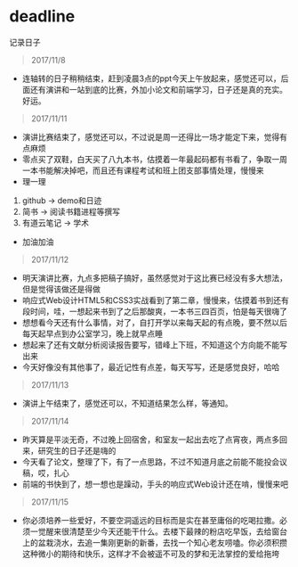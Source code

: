 # deadline
记录日子
> 2017/11/8
- 连轴转的日子稍稍结束，赶到凌晨3点的ppt今天上午放起来，感觉还可以，后面还有演讲和一站到底的比赛，外加小论文和前端学习，日子还是真的充实。
好运。

> 2017/11/11
- 演讲比赛结束了，感觉还可以，不过说是周一还得比一场才能定下来，觉得有点麻烦
- 零点买了双鞋，白天买了八九本书，估摸着一年最起码都有书看了，争取一周一本书能解决掉吧，而且还有课程考试和班上团支部事情处理，慢慢来
- 理一理
 1. github -> demo和日迹
 2. 简书 -> 阅读书籍进程等撰写
 3. 有道云笔记 -> 学术
- 加油加油

> 2017/11/12
- 明天演讲比赛，九点多把稿子搞好，虽然感觉对于这比赛已经没有多大想法，但是觉得该做还是得做
- 响应式Web设计HTML5和CSS3实战看到了第二章，慢慢来，估摸着书到还有段时间，哇，一想起来书到了之后那酸爽，一本书三四百页，怕是每天很嗨了
- 想想看今天还有什么事情，对了，自打开学以来每天起的有点晚，要不然以后每天起早点到办公室学习，晚上就早点睡
- 想起来了还有文献分析阅读报告要写，错峰上下班，不知道这个方向能不能写出来
- 今天好像没有其他事了，最近记性有点差，每天写写，还是感觉良好，哈哈

> 2017/11/13
- 演讲上午结束了，感觉还可以，不知道结果怎么样，等通知。

> 2017/11/14
- 昨天算是平淡无奇，不过晚上回宿舍，和室友一起出去吃了点宵夜，两点多回来，研究生的日子还是嗨的
- 今天看了论文，整理了下，有了一点思路，不过不知道月底之前能不能投会议稿，哎，扎心
- 前端的书快到了，想一想也是躁动，手头的响应式Web设计还在啃，慢慢来吧

> 2017/11/15
- 你必须培养一些爱好，不要空洞遥远的目标而是实在甚至庸俗的吃喝拉撒。必须一觉醒来很清楚至少今天还能干什么。去楼下最辣的粉店吃早饭，去给窗台上的盆栽浇水，去追一集刚更新的新番，去找一个知心老友唠嗑。你必须积攒这种微小的期待和快乐，这样才不会被遥不可及的梦和无法掌控的爱给拖垮
